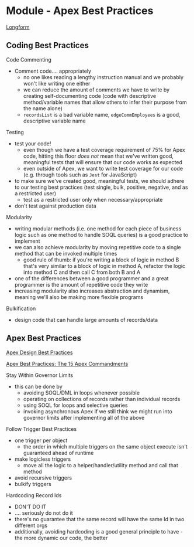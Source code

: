 # Module - Apex Best Practices

[Longform](<./LFApex Best Practices.md>)

## Coding Best Practices

Code Commenting
* Comment code.... appropriately
    * no one likes reading a lengthy instruction manual and we probably won't like writing one either
    * we can reduce the amount of comments we have to write by creating self-documenting code (code with descriptive method/variable names that allow others to infer their purpose from the name alone)
    * `recordsList` is a bad variable name, `edgeCommEmployees` is a good, descriptive variable name

Testing
* test your code!
    * even though we have a test coverage requirement of 75% for Apex code, hitting this floor _does not_ mean that we've written good, meaningful tests that will ensure that our code works as expected
    * even outside of Apex, we want to write test coverage for our code (e.g. through tools such as `Jest` for JavaScript)
* to make sure we've created good, meaningful tests, we should adhere to our testing best practices (test single, bulk, positive, negative, and as a restricted user)
    * test as a restricted user only when necessary/appropriate
* don't test against production data

Modularity
* writing modular methods (i.e. one method for each piece of business logic such as one method to handle SOQL queries) is a good practice to implement
* we can also achieve modularity by moving repetitive code to a single method that can be invoked multiple times
    * good rule of thumb: if you're writing a block of logic in method B that's very similar to a block of logic in method A, refactor the logic into method C and then call C from both B and A
* one of the differences between a good programmer and a great programmer is the amount of repetitive code they write
* increasing modularity also increases abstraction and dynamism, meaning we'll also be making more flexible programs

Bulkification
* design code that can handle large amounts of records/data

## Apex Best Practices

[Apex Design Best Practices](https://developer.salesforce.com/wiki/apex_code_best_practices)

[Apex Best Practices: The 15 Apex Commandments](https://developer.salesforce.com/blogs/developer-relations/2015/01/apex-best-practices-15-apex-commandments.html)

Stay Within Governor Limits
* this can be done by
    * avoiding SOQL/DML in loops whenever possible
    * operating on collections of records rather than individual records
    * using SOQL for loops and selective queries
    * invoking asynchronous Apex if we still think we might run into governor limits after implementing all of the above

Follow Trigger Best Practices
* one trigger per object
    * the order in which multiple triggers on the same object execute isn't guaranteed ahead of runtime
* make logicless triggers
    * move all the logic to a helper/handler/utility method and call that method
* avoid recursive triggers
* bulkify triggers

Hardcoding Record Ids
* DON'T DO IT
* .... seriously do not do it
* there's no guarantee that the same record will have the same Id in two different orgs
* additionally, avoiding hardcoding is a good general principle to have - the more dynamic our code, the better
